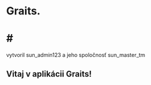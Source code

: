 # Graits.  
<!DOCTYPE html>
<html lang="sk">
<head>
  <meta charset="UTF-8" />
  <meta name="viewport" content="width=device-width, initial-scale=1.0" />
  <title>Graits</title>
  <script>
    // Skryje splash screen po 3 sekundách
    window.addEventListener('DOMContentLoaded', () => {
      setTimeout(() => {
        document.getElementById('splash').style.display = 'none';
        document.getElementById('mainApp').style.display = 'block';
      }, 3000);
    });
  </script>
  <script src="https://cdn.tailwindcss.com"></script>
</head>
<body class="bg-black text-white h-screen m-0 p-0">

  <!-- Úvodná obrazovka -->
  <div id="splash" class="flex flex-col items-center justify-center h-screen relative">
    <h1 class="text-9xl font-bold">#</h1>
    <p class="absolute bottom-4 right-4 text-xs text-gray-400 lowercase">
      vytvoril sun_admin123 a jeho spoločnosť sun_master_tm
    </p>
  </div>

  <!-- Hlavná aplikácia (zatiaľ prázdna) -->
  <div id="mainApp" class="hidden">
    <h2 class="text-center text-2xl mt-10">Vitaj v aplikácii Graits!</h2>
    <!-- Sem pôjdeme ďalej: feed, reels, videá, atď. -->
  </div>

</body>
</html>
